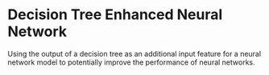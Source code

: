 # Decision Tree Enhanced Neural Network

Using the output of a decision tree as an additional input feature for a neural network model to potentially improve the performance of neural networks.
